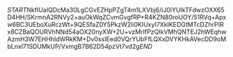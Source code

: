 $START$NkfIUaIQDcMa30LgCGvEZHpPZgT4m1LXVbj6/iJ0iYUIkTFdwzOXX65D4HH/SKrmnA2RNVy2+auOkWqZCvmGvgfRP+R4KZN80roUOY/51RVq+Apxw6BC3UEboXuRczWt+9QESfaZ0Y5PkzW2li0KIUxyI7XkIKEDGtMTcDZhrPIRx8CZBaQOURVhNNd54aOX20nyXW+2U+vzMrIfPzQIkVMhQNTEJ2hWEqhwAzmH3W7EHHhIdWRkKM+Dv0ssIEed0VQrYUbFfLQXxDVYKHkAVecDD9oMbLnxl71SDUMkUP/VxmgB7B62D54pzVt7vd2g$END$